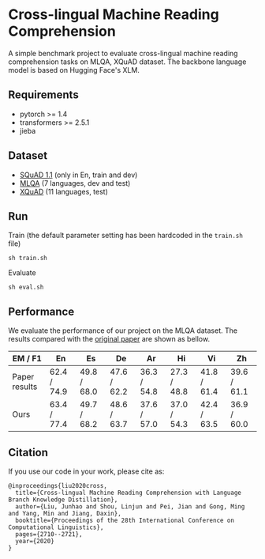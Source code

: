 # Cross-lingual Machine Reading Comprehension

A simple benchmark project to evaluate cross-lingual machine reading comprehension tasks on MLQA, XQuAD dataset. The backbone language model is based on Hugging Face's XLM.

## Requirements

- pytorch >= 1.4
- transformers >= 2.5.1
- jieba

## Dataset

- [SQuAD 1.1](https://github.com/rajpurkar/SQuAD-explorer/tree/master/dataset) (only in En, train and dev)
- [MLQA](https://github.com/facebookresearch/MLQA) (7 languages, dev and test)
- [XQuAD](https://github.com/deepmind/xquad) (11 languages, test)

## Run

Train (the default parameter setting has been hardcoded in the `train.sh` file)

```
sh train.sh
```
Evaluate
```
sh eval.sh
```


## Performance

We evaluate the performance of our project on the MLQA dataset. The results compared with the [original paper](https://arxiv.org/abs/1910.07475) are shown as bellow.

|  EM / F1 | En | Es | De | Ar | Hi | Vi | Zh |
| --| --| --| --| --| --| --| --|
| Paper results| 62.4 / 74.9 | 49.8 / 68.0 | 47.6 / 62.2 | 36.3 / 54.8 | 27.3 / 48.8 | 41.8 / 61.4 | 39.6 / 61.1 |
| Ours| 63.4 / 77.4 | 49.7 / 68.2 | 48.6 / 63.7 | 37.6 / 57.0 | 37.0 / 54.3 | 42.4 / 63.5 | 36.9 / 60.0 |


## Citation

If you use our code in your work, please cite as:

```
@inproceedings{liu2020cross,
  title={Cross-lingual Machine Reading Comprehension with Language Branch Knowledge Distillation},
  author={Liu, Junhao and Shou, Linjun and Pei, Jian and Gong, Ming and Yang, Min and Jiang, Daxin},
  booktitle={Proceedings of the 28th International Conference on Computational Linguistics},
  pages={2710--2721},
  year={2020}
}
```
